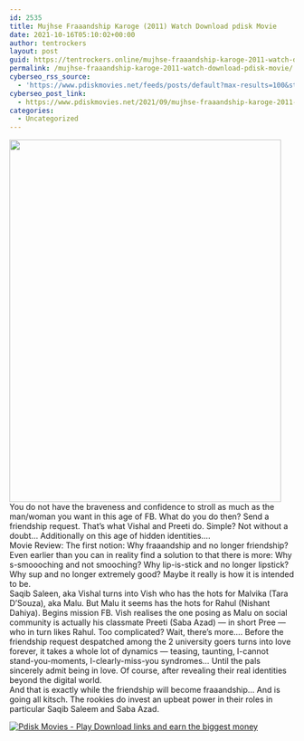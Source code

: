 ```yaml
---
id: 2535
title: Mujhse Fraaandship Karoge (2011) Watch Download pdisk Movie
date: 2021-10-16T05:10:02+00:00
author: tentrockers
layout: post
guid: https://tentrockers.online/mujhse-fraaandship-karoge-2011-watch-download-pdisk-movie/
permalink: /mujhse-fraaandship-karoge-2011-watch-download-pdisk-movie/
cyberseo_rss_source:
  - 'https://www.pdiskmovies.net/feeds/posts/default?max-results=100&start-index=301'
cyberseo_post_link:
  - https://www.pdiskmovies.net/2021/09/mujhse-fraaandship-karoge-2011-watch.html
categories:
  - Uncategorized
---
```

<div class="separator">
  <a href="https://1.bp.blogspot.com/-JyZWC5G3Rqw/YUiO7WkAT5I/AAAAAAAAAQE/TWB4N0pZVbA5wCCxRfhlIbWTvP-40u8yACLcBGAsYHQ/s400/cds.jpg" imageanchor="1"><img loading="lazy" border="0" data-original-height="400" data-original-width="300" height="640" src="https://1.bp.blogspot.com/-JyZWC5G3Rqw/YUiO7WkAT5I/AAAAAAAAAQE/TWB4N0pZVbA5wCCxRfhlIbWTvP-40u8yACLcBGAsYHQ/w480-h640/cds.jpg" width="480" /></a>
</div>



<div>
  <div>
    <span>You do not have the braveness and confidence to stroll as much as the man/woman you want in this age of FB. What do you do then? Send a friendship request. That&#8217;s what Vishal and Preeti do. Simple? Not without a doubt&#8230; Additionally on this age of hidden identities&#8230;.</span>
  </div>
  
  <div>
    <span>Movie Review: The first notion: Why fraaandship and no longer friendship? Even earlier than you can in reality find a solution to that there is more: Why s-smoooching and not smooching? Why lip-is-stick and no longer lipstick? Why sup and no longer extremely good? Maybe it really is how it is intended to be.</span>
  </div>
  
  <div>
    <span>Saqib Saleen, aka Vishal turns into Vish who has the hots for Malvika (Tara D&#8217;Souza), aka Malu. But Malu it seems has the hots for Rahul (Nishant Dahiya). Begins mission FB. Vish realises the one posing as Malu on social community is actually his classmate Preeti (Saba Azad) &#8212; in short Pree &#8212; who in turn likes Rahul. Too complicated? Wait, there&#8217;s more&#8230;. Before the friendship request despatched among the 2 university goers turns into love forever, it takes a whole lot of dynamics &#8212; teasing, taunting, I-cannot stand-you-moments, I-clearly-miss-you syndromes&#8230; Until the pals sincerely admit being in love. Of course, after revealing their real identities beyond the digital world.</span>
  </div>
  
  <div>
    <span>And that is exactly while the friendship will become fraaandship&#8230; A</span><span>nd is going all kitsch. The rookies do invest an upbeat power in their roles in particular Saqib Saleem and Saba Azad.</span>
  </div>
</div>

[![](https://1.bp.blogspot.com/-a93bp85aB6g/YUXjACCiX3I/AAAAAAAAbQE/GHmPI7h0af0tqn6tYzd0cdrDv9Hu9LUSACLcBGAsYHQ/s16000/Play_it_New-removebg-preview.png "Pdisk Movies - Play Download links and earn the biggest money")](https://pdisklink.com/1/bnYybDY1MDAwaHZx?dn=1)